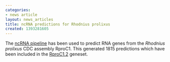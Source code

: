 ```yaml
---
categories:
- news article
layout: news_articles
title: ncRNA predictions for Rhodnius prolixus
created: 1393281605
---
```

The <a href="/info/genome/genebuild/ncrna.html">ncRNA pipeline</a> has been used to predict RNA genes from the <em>Rhodnius prolixus</em> CDC assembly RproC1. This generated 1815 predictions which have been included in the <a href="/organisms/rhodnius-prolixus/cdc/RproC1.2">RproC1.2</a> geneset.
